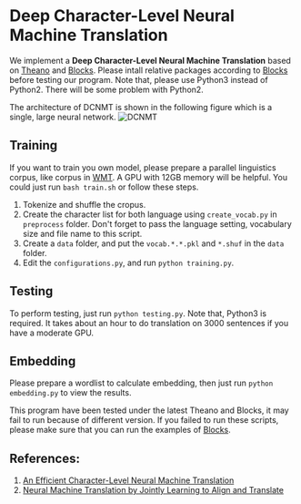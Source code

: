 Deep Character-Level  Neural Machine Translation
============
We implement a **Deep Character-Level Neural Machine Translation** based on [Theano](https://github.com/Theano/Theano) and [Blocks](https://github.com/mila-udem/blocks). Please intall relative packages according to [Blocks](http://blocks.readthedocs.io/en/latest/setup.html) before testing our program. Note that, please use Python3 instead of Python2. There will be some problem with Python2. 

The architecture of DCNMT is shown in the following figure which is a single, large neural network.
![DCNMT](/dcnmt.png?raw=true "The architecture of DCNMT")




Training
-----------------------
If you want to train you own model, please prepare a parallel linguistics corpus, like corpus in [WMT](http://www.statmt.org/wmt15/translation-task.html). A GPU with 12GB memory will be helpful. You could just run `bash train.sh` or 
follow these steps.
 1. Tokenize and shuffle the cropus.
 2. Create the character list for both language using `create_vocab.py` in `preprocess` folder. Don't forget to pass the language setting, vocabulary size and file name to this script.
 3. Create a `data` folder, and put the `vocab.*.*.pkl` and `*.shuf` in the `data` folder.
 4. Edit the `configurations.py`, and run `python training.py`.


Testing
-----------------------
To perform testing, just run `python testing.py`. Note that, Python3 is required. It takes about an hour to do translation on 3000 sentences if you have a moderate GPU.


Embedding
-----------------------
Please prepare a wordlist to calculate embedding, then just run `python embedding.py` to view the results.


This program have been tested under the latest Theano and Blocks, it may fail to run because of different version. If you failed to run these scripts, please make sure that you can run the examples of [Blocks](https://github.com/mila-udem/blocks-examples).


References:
----------------------
1. [An Efficient Character-Level Neural Machine Translation](https://arxiv.org/abs/1608.04738)
2. [Neural Machine Translation by Jointly Learning to Align and Translate](https://arxiv.org/abs/1409.0473)
